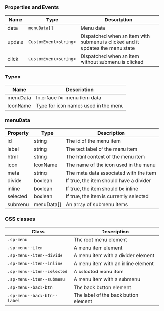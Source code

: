 ### Properties and Events

| Name   | Type                  | Description                                                                   |
| ------ | --------------------- | ----------------------------------------------------------------------------- |
| data   | `menuData[]`          | Menu data                                                                     |
| update | `CustomEvent<string>` | Dispatched when an item with submenu is clicked and it updates the menu state |
| click  | `CustomEvent<string>` | Dispatched when an item without submenu is clicked                            |

### Types

| Name     | Description                          |
| -------- | ------------------------------------ |
| menuData | Interface for menu item data         |
| IconName | Type for icon names used in the menu |

### menuData

| Property | Type       | Description                             |
| -------- | ---------- | --------------------------------------- |
| id       | string     | The id of the menu item                 |
| label    | string     | The text label of the menu item         |
| html     | string     | The html content of the menu item       |
| icon     | IconName   | The name of the icon used in the menu   |
| meta     | string     | The meta data associated with the item  |
| divide   | boolean    | If true, the item should have a divider |
| inline   | boolean    | If true, the item should be inline      |
| selected | boolean    | If true, the item is currently selected |
| submenu  | menuData[] | An array of submenu items               |

### CSS classes

| Class                       | Description                          |
| --------------------------- | ------------------------------------ |
| `.sp-menu`                  | The root menu element                |
| `.sp-menu--item`            | A menu item element                  |
| `.sp-menu--item--divide`    | A menu item with a divider element   |
| `.sp-menu--item--inline`    | A menu item with an inline element   |
| `.sp-menu--item--selected`  | A selected menu item                 |
| `.sp-menu--item--submenu`   | A menu item with a submenu           |
| `.sp-menu--back-btn`        | The back button element              |
| `.sp-menu--back-btn--label` | The label of the back button element |

